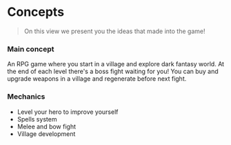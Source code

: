 # Concepts

> On this view we present you the ideas that made into the game!

### Main concept
An RPG game where you start in a village and explore dark fantasy world. At the end of each level there's a boss fight waiting for you! 
You can buy and upgrade weapons in a village and regenerate before next fight. 

### Mechanics
+ Level your hero to improve yourself
+ Spells system
+ Melee and bow fight
+ Village development
